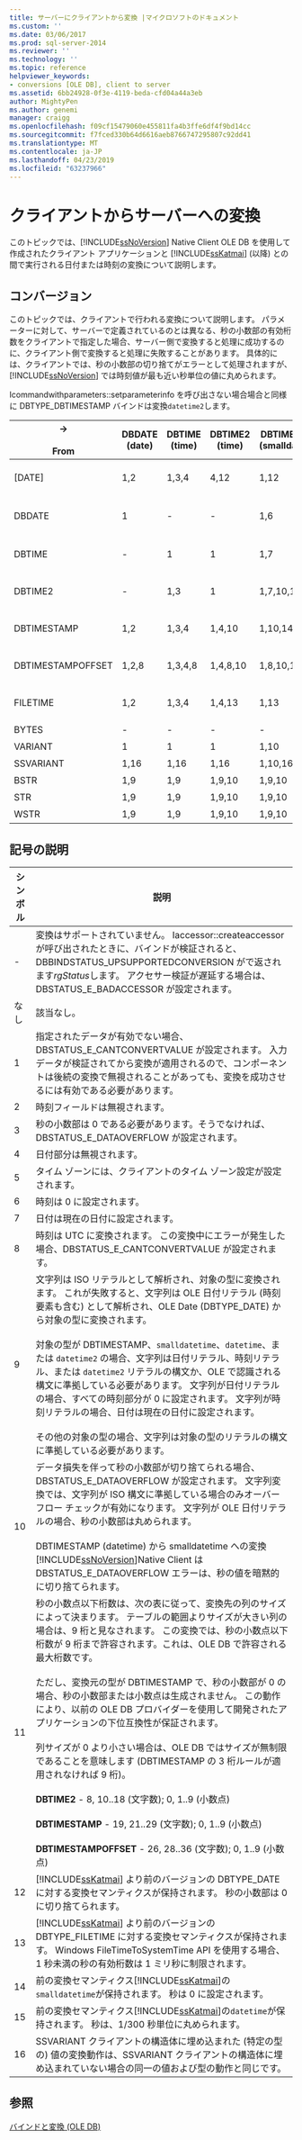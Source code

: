 ```yaml
---
title: サーバーにクライアントから変換 |マイクロソフトのドキュメント
ms.custom: ''
ms.date: 03/06/2017
ms.prod: sql-server-2014
ms.reviewer: ''
ms.technology: ''
ms.topic: reference
helpviewer_keywords:
- conversions [OLE DB], client to server
ms.assetid: 6bb24928-0f3e-4119-beda-cfd04a44a3eb
author: MightyPen
ms.author: genemi
manager: craigg
ms.openlocfilehash: f09cf15479060e455811fa4b3ffe6df4f9bd14cc
ms.sourcegitcommit: f7fced330b64d6616aeb8766747295807c92dd41
ms.translationtype: MT
ms.contentlocale: ja-JP
ms.lasthandoff: 04/23/2019
ms.locfileid: "63237966"
---
```

# <a name="conversions-performed-from-client-to-server"></a>クライアントからサーバーへの変換
  このトピックでは、[!INCLUDE[ssNoVersion](../../includes/ssnoversion-md.md)] Native Client OLE DB を使用して作成されたクライアント アプリケーションと [!INCLUDE[ssKatmai](../../includes/sskatmai-md.md)] (以降) との間で実行される日付または時刻の変換について説明します。  
  
## <a name="conversions"></a>コンバージョン  
 このトピックでは、クライアントで行われる変換について説明します。 パラメーターに対して、サーバーで定義されているのとは異なる、秒の小数部の有効桁数をクライアントで指定した場合、サーバー側で変換すると処理に成功するのに、クライアント側で変換すると処理に失敗することがあります。 具体的には、クライアントでは、秒の小数部の切り捨てがエラーとして処理されますが、[!INCLUDE[ssNoVersion](../../includes/ssnoversion-md.md)] では時刻値が最も近い秒単位の値に丸められます。  
  
 Icommandwithparameters::setparameterinfo を呼び出さない場合場合と同様に DBTYPE_DBTIMESTAMP バインドは変換`datetime2`します。  
  
|-><br /><br /> From|DBDATE (date)|DBTIME (time)|DBTIME2 (time)|DBTIMESTAMP (smalldatetime)|DBTIMESTAMP (datetime)|DBTIMESTAMP (datetime2)|DBTIMESTAMPOFFSET (datetimeoffset)|STR|WSTR|SQLVARIANT<br /><br /> (sql_variant)|  
|----------------------|---------------------|---------------------|----------------------|-----------------------------------|------------------------------|-------------------------------|------------------------------------------|---------|----------|-------------------------------------|  
|[DATE]|1,2|1,3,4|4,12|1,12|1,12|1,12|1,5, 12|1,12|1,12|1,12<br /><br /> datetime2(0)|  
|DBDATE|1|-|-|1,6|1,6|1,6|1,5, 6|1,10|1,10|1<br /><br /> 日付|  
|DBTIME|-|1|1|1,7|1,7|1,7|1,5, 7|1,10|1,10|1<br /><br /> Time(0)|  
|DBTIME2|-|1,3|1|1,7,10,14|1,7,10,15|1,7,10|1,5,7,10|1,10,11|1,10,11|1<br /><br /> Time(7)|  
|DBTIMESTAMP|1,2|1,3,4|1,4,10|1,10,14|1,10,15|1,10|1,5,10|1,10,11|1,10,11|1,10<br /><br /> datetime2(7)|  
|DBTIMESTAMPOFFSET|1,2,8|1,3,4,8|1,4,8,10|1,8,10,14|1,8,10,15|1,8,10|1,10|1,10,11|1,10,11|1,10<br /><br /> datetimeoffset(7)|  
|FILETIME|1,2|1,3,4|1,4,13|1,13|1,13|1,13|1,5,13|1,13|1,10|1,13<br /><br /> datetime2(3)|  
|BYTES|-|-|-|-|-|-|-|なし|なし|なし|  
|VARIANT|1|1|1|1,10|1,10|1,10|1,10|なし|なし|1,10|  
|SSVARIANT|1,16|1,16|1,16|1,10,16|1,10,16|1,10,16|1,10,16|なし|なし|1,16|  
|BSTR|1,9|1,9|1,9,10|1,9,10|1,9,10|1,9,10|1,9,10|なし|なし|なし|  
|STR|1,9|1,9|1,9,10|1,9,10|1,9,10|1,9,10|1,9,10|なし|なし|なし|  
|WSTR|1,9|1,9|1,9,10|1,9,10|1,9,10|1,9,10|1,9,10|なし|なし|なし|  
  
## <a name="key-to-symbols"></a>記号の説明  
  
|シンボル|説明|  
|------------|-------------|  
|-|変換はサポートされていません。 Iaccessor::createaccessor が呼び出されたときに、バインドが検証されると、DBBINDSTATUS_UPSUPPORTEDCONVERSION がで返されます*rgStatus*します。 アクセサー検証が遅延する場合は、DBSTATUS_E_BADACCESSOR が設定されます。|  
|なし|該当なし。|  
|1|指定されたデータが有効でない場合、DBSTATUS_E_CANTCONVERTVALUE が設定されます。 入力データが検証されてから変換が適用されるので、コンポーネントは後続の変換で無視されることがあっても、変換を成功させるには有効である必要があります。|  
|2|時刻フィールドは無視されます。|  
|3|秒の小数部は 0 である必要があります。そうでなければ、DBSTATUS_E_DATAOVERFLOW が設定されます。|  
|4|日付部分は無視されます。|  
|5|タイム ゾーンには、クライアントのタイム ゾーン設定が設定されます。|  
|6|時刻は 0 に設定されます。|  
|7|日付は現在の日付に設定されます。|  
|8|時刻は UTC に変換されます。 この変換中にエラーが発生した場合、DBSTATUS_E_CANTCONVERTVALUE が設定されます。|  
|9|文字列は ISO リテラルとして解析され、対象の型に変換されます。 これが失敗すると、文字列は OLE 日付リテラル (時刻要素も含む) として解析され、OLE Date (DBTYPE_DATE) から対象の型に変換されます。<br /><br /> 対象の型が DBTIMESTAMP、`smalldatetime`、`datetime`、または `datetime2` の場合、文字列は日付リテラル、時刻リテラル、または `datetime2` リテラルの構文か、OLE で認識される構文に準拠している必要があります。 文字列が日付リテラルの場合、すべての時刻部分が 0 に設定されます。 文字列が時刻リテラルの場合、日付は現在の日付に設定されます。<br /><br /> その他の対象の型の場合、文字列は対象の型のリテラルの構文に準拠している必要があります。|  
|10|データ損失を伴って秒の小数部が切り捨てられる場合、DBSTATUS_E_DATAOVERFLOW が設定されます。 文字列変換では、文字列が ISO 構文に準拠している場合のみオーバーフロー チェックが有効になります。 文字列が OLE 日付リテラルの場合、秒の小数部は丸められます。<br /><br /> DBTIMESTAMP (datetime) から smalldatetime への変換[!INCLUDE[ssNoVersion](../../includes/ssnoversion-md.md)]Native Client は DBSTATUS_E_DATAOVERFLOW エラーは、秒の値を暗黙的に切り捨てられます。|  
|11|秒の小数点以下桁数は、次の表に従って、変換先の列のサイズによって決まります。 テーブルの範囲よりサイズが大きい列の場合は、9 桁と見なされます。 この変換では、秒の小数点以下桁数が 9 桁まで許容されます。これは、OLE DB で許容される最大桁数です。<br /><br /> ただし、変換元の型が DBTIMESTAMP で、秒の小数部が 0 の場合、秒の小数部または小数点は生成されません。 この動作により、以前の OLE DB プロバイダーを使用して開発されたアプリケーションの下位互換性が保証されます。<br /><br /> 列サイズが 0 より小さい場合は、OLE DB ではサイズが無制限であることを意味します (DBTIMESTAMP の 3 桁ルールが適用されなければ 9 桁)。<br /><br /> **DBTIME2** - 8, 10..18 (文字数); 0, 1..9 (小数点)<br /><br /> **DBTIMESTAMP** - 19, 21..29 (文字数); 0, 1..9 (小数点)<br /><br /> **DBTIMESTAMPOFFSET** - 26, 28..36 (文字数); 0, 1..9 (小数点)|  
|12|[!INCLUDE[ssKatmai](../../includes/sskatmai-md.md)] より前のバージョンの DBTYPE_DATE に対する変換セマンティクスが保持されます。 秒の小数部は 0 に切り捨てられます。|  
|13|[!INCLUDE[ssKatmai](../../includes/sskatmai-md.md)] より前のバージョンの DBTYPE_FILETIME に対する変換セマンティクスが保持されます。 Windows FileTimeToSystemTime API を使用する場合、1 秒未満の秒の有効桁数は 1 ミリ秒に制限されます。|  
|14|前の変換セマンティクス[!INCLUDE[ssKatmai](../../includes/sskatmai-md.md)]の`smalldatetime`が保持されます。 秒は 0 に設定されます。|  
|15|前の変換セマンティクス[!INCLUDE[ssKatmai](../../includes/sskatmai-md.md)]の`datetime`が保持されます。 秒は、1/300 秒単位に丸められます。|  
|16|SSVARIANT クライアントの構造体に埋め込まれた (特定の型の) 値の変換動作は、SSVARIANT クライアントの構造体に埋め込まれていない場合の同一の値および型の動作と同じです。|  
  
## <a name="see-also"></a>参照  
 [バインドと変換 &#40;OLE DB&#41;](conversions-ole-db.md)  
  
  
